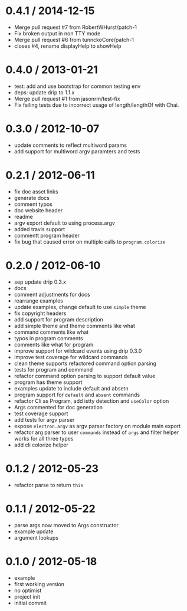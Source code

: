 
0.4.1 / 2014-12-15
==================

  * Merge pull request #7 from RobertWHurst/patch-1
  * Fix broken output in non TTY mode
  * Merge pull request #6 from tunnckoCore/patch-1
  * closes #4, rename displayHelp to showHelp

0.4.0 / 2013-01-21 
==================

  * test: add and use bootstrap for common testing env
  * deps: update drip to 1.1.x
  * Merge pull request #1 from jasonrm/test-fix
  * Fix failing tests due to incorrect usage of length/lengthOf with Chai.

0.3.0 / 2012-10-07 
==================

  * update comments to reflect multiword params
  * add support for multiword argv paramters and tests

0.2.1 / 2012-06-11 
==================

  * fix doc asset links
  * generate docs
  * comment typos
  * doc website header
  * readme
  * argv export default to using process.argv
  * added travis support
  * commentt program header
  * fix bug that caused error on multiple calls to `program.colorize`

0.2.0 / 2012-06-10 
==================

  * sep update drip 0.3.x
  * docs
  * comment adjustments for docs
  * rearrange examples
  * update examples, change default to use `simple` theme
  * fix copyright headers
  * add support for program description
  * add simple theme and theme comments like what
  * command comments like what
  * typos in program comments
  * comments like what for program
  * improve support for wildcard events using drip 0.3.0
  * improve test coverage for wildcard commands
  * clean theme supports refactored command option parsing
  * tests for program and command
  * refactor command option parsing to support default value
  * program has theme support
  * examples update to include default and absetn
  * program support for `default` and `absent` commands
  * refactor Cli as Program, add istty detection and `useColor` option
  * Args commented for doc generation
  * test coverage support
  * add tests for argv parser
  * expose `electron.argv` as argv parser factory on module main export
  * refactor arg parser to user `commands` instead of `args` and filter helper works for all three types
  * add cli colorize helper

0.1.2 / 2012-05-23 
==================

  * refactor parse to return `this`

0.1.1 / 2012-05-22 
==================

  * parse args now moved to Args constructor
  * example update
  * argument lookups

0.1.0 / 2012-05-18 
==================

  * example
  * first working version
  * no optimist
  * project init
  * initial commit
